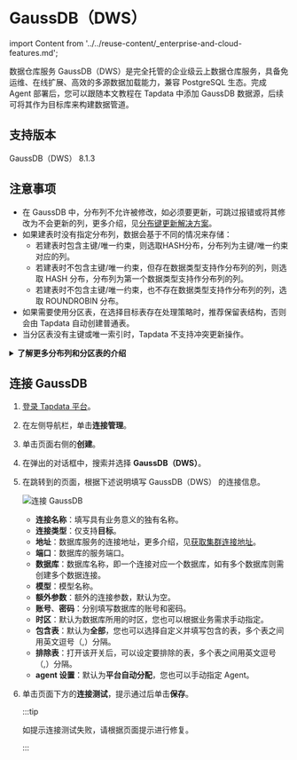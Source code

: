 # GaussDB（DWS）
import Content from '../../reuse-content/_enterprise-and-cloud-features.md';

<Content />

数据仓库服务 GaussDB（DWS）是完全托管的企业级云上数据仓库服务，具备免运维、在线扩展、高效的多源数据加载能力，兼容 PostgreSQL 生态。完成 Agent 部署后，您可以跟随本文教程在 Tapdata 中添加 GaussDB 数据源，后续可将其作为目标库来构建数据管道。

## 支持版本

GaussDB（DWS） 8.1.3

## 注意事项

* 在 GaussDB 中，分布列不允许被修改，如必须要更新，可跳过报错或将其修改为不会更新的列，更多介绍，见[分布键更新解决方案](https://support.huaweicloud.com/trouble-dws/dws_09_0048.html)。
* 如果建表时没有指定分布列，数据会基于不同的情况来存储：
  * 若建表时包含主键/唯一约束，则选取HASH分布，分布列为主键/唯一约束对应的列。
  * 若建表时不包含主键/唯一约束，但存在数据类型支持作分布列的列，则选取 HASH 分布，分布列为第一个数据类型支持作分布列的列。
  * 若建表时不包含主键/唯一约束，也不存在数据类型支持作分布列的列，选取 ROUNDROBIN 分布。
* 如果需要使用分区表，在选择目标表存在处理策略时，推荐保留表结构，否则会由 Tapdata 自动创建普通表。
* 当分区表没有主键或唯一索引时，Tapdata 不支持冲突更新操作。

<details>
<summary><b>了解更多分布列和分区表的介绍</b></summary>

* 在 GaussDB 中，分布列是指分布表中用于数据分布的列，它决定了数据在分布式存储中的分布方式并影响查询性能。更多介绍，见[分布列选择最佳实践](https://support.huaweicloud.com/performance-dws/dws_10_0042.html)。
* 分区表就是把逻辑上的一张表根据分区策略分成几张物理块库进行存储，这张逻辑上的表称之为分区表，物理块称之为分区。分区表是一张逻辑表，不存储数据，数据实际是存储在分区上的。当进行条件查询时，系统只会扫描满足条件的分区，避免全表扫描，从而提升查询性能。

</details>

## 连接 GaussDB

1. [登录 Tapdata 平台](../../user-guide/log-in.md)。

2. 在左侧导航栏，单击**连接管理**。

3. 单击页面右侧的**创建**。

4. 在弹出的对话框中，搜索并选择 **GaussDB（DWS）**。

5. 在跳转到的页面，根据下述说明填写 GaussDB（DWS） 的连接信息。

   ![连接 GaussDB](../../images/connect_gaussdb.png)

    - **连接名称**：填写具有业务意义的独有名称。
    - **连接类型**：仅支持**目标**。
    - **地址**：数据库服务的连接地址，更多介绍，见[获取集群连接地址](https://support.huaweicloud.com/mgtg-dws/dws_01_0033.html)。
    - **端口**：数据库的服务端口。
    - **数据库**：数据库名称，即一个连接对应一个数据库，如有多个数据库则需创建多个数据连接。
    - **模型**：模型名称。
    - **额外参数**：额外的连接参数，默认为空。
    - **账号**、**密码**：分别填写数据库的账号和密码。
    - **时区**：默认为数据库所用的时区，您也可以根据业务需求手动指定。
    - **包含表**：默认为**全部**，您也可以选择自定义并填写包含的表，多个表之间用英文逗号（,）分隔。
    - **排除表**：打开该开关后，可以设定要排除的表，多个表之间用英文逗号（,）分隔。
    - **agent 设置**：默认为**平台自动分配**，您也可以手动指定 Agent。

6. 单击页面下方的**连接测试**，提示通过后单击**保存**。

   :::tip

   如提示连接测试失败，请根据页面提示进行修复。

   :::
